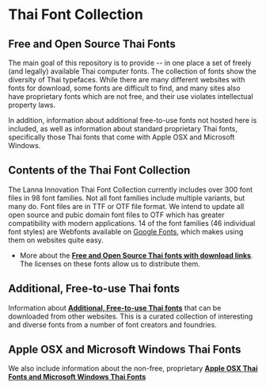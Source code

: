 # Thai Font Collection
## Free and Open Source Thai Fonts

The main goal of this repository is to provide -- in one place a set of freely (and legally) available Thai computer fonts. The collection of fonts show the diversity of Thai typefaces. While there are many different websites with fonts for download, some fonts are difficult to find, and many sites also have proprietary fonts which are not free, and their use violates intellectual property laws.

In addition, information about additional free-to-use fonts not hosted here is included, as well as information about standard proprietary Thai fonts, specifically those Thai fonts that come with Apple OSX and Microsoft Windows.

## Contents of the Thai Font Collection

The Lanna Innovation Thai Font Collection currently includes over 300 font files in 98 font families. Not all font families include multiple variants, but many do. Font files are in TTF or OTF file format. We intend to update all open source and pubic domain font files to OTF which has greater compatibility with modern applications. 14 of the font families (46 individual font styles) are Webfonts available on [Google Fonts](https://fonts.google.com/), which makes using them on websites quite easy.

- More about the **[Free and Open Source Thai fonts with download links](https://gitlab.com/lannainnovation/thai-font-collection/tree/master/downloadable-free-thai-fonts)**. The licenses on these fonts allow us to distribute them.

## Additional, Free-to-use Thai fonts

Information about **[Additional, Free-to-use Thai fonts](https://gitlab.com/lannainnovation/thai-font-collection/tree/master/more-free-thai-fonts-from-other-websites.md)** that can be downloaded from other websites. This is a curated collection of interesting and diverse fonts from a number of font creators and foundries.

## Apple OSX and Microsoft Windows Thai Fonts

We also include information about the non-free, proprietary **[Apple OSX Thai Fonts and Microsoft Windows Thai Fonts](https://gitlab.com/lannainnovation/thai-font-collection/tree/master/apple-and-microsoft-thai-fonts.md)**
